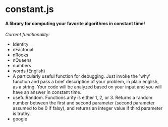 constant.js
====
#### A library for computing your favorite algorithms in constant time!

*Current functionality:*
   <ul>
     <li>Identity  </li>
     <li>nFactorial  </li>
     <li>nRooks  </li>
     <li>nQueens  </li>
     <li>numbers </li>
     <li>words (English) </li>
     <li>A particularly useful function for debugging. Just invoke the 'why' function and pass a brief description of your problem, in plain english, as a string. Your code will be analyzed based on your input and you will have an answer in constant time. </li>
     <li>usefulRandom.  Functions arity is either 1, 2, or 3.  Returns a random number between the first and second parameter (second parameter assumed to be 0 if falsy), and returns an integer value if third parameter is truthy.</li>
     <li>google</li>
   </ul>
